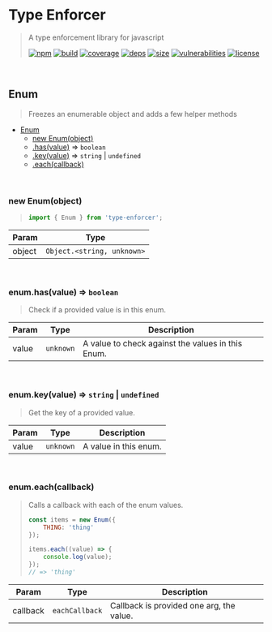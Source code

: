 # Type Enforcer

> A type enforcement library for javascript
>
> [![npm][npm]][npm-url]
[![build][build]][build-url]
[![coverage][coverage]][coverage-url]
[![deps][deps]][deps-url]
[![size][size]][size-url]
[![vulnerabilities][vulnerabilities]][vulnerabilities-url]
[![license][license]][license-url]


<br><a name="Enum"></a>

## Enum
> Freezes an enumerable object and adds a few helper methods


* [Enum](#Enum)
    * [new Enum(object)](#new_Enum_new)
    * [.has(value)](#Enum+has) ⇒ <code>boolean</code>
    * [.key(value)](#Enum+key) ⇒ <code>string</code> \| <code>undefined</code>
    * [.each(callback)](#Enum+each)


<br><a name="new_Enum_new"></a>

### new Enum(object)
> ``` javascript
> import { Enum } from 'type-enforcer';
> ```


| Param | Type |
| --- | --- |
| object | <code>Object.&lt;string, unknown&gt;</code> | 


<br><a name="Enum+has"></a>

### enum.has(value) ⇒ <code>boolean</code>
> Check if a provided value is in this enum.


| Param | Type | Description |
| --- | --- | --- |
| value | <code>unknown</code> | A value to check against the values in this Enum. |


<br><a name="Enum+key"></a>

### enum.key(value) ⇒ <code>string</code> \| <code>undefined</code>
> Get the key of a provided value.


| Param | Type | Description |
| --- | --- | --- |
| value | <code>unknown</code> | A value in this enum. |


<br><a name="Enum+each"></a>

### enum.each(callback)
> Calls a callback with each of the enum values.
> ``` javascript
> const items = new Enum({
>     THING: 'thing'
> });
> 
> items.each((value) => {
>     console.log(value);
> });
> // => 'thing'
> ```


| Param | Type | Description |
| --- | --- | --- |
| callback | <code>eachCallback</code> | Callback is provided one arg, the value. |


[npm]: https://img.shields.io/npm/v/type-enforcer.svg
[npm-url]: https://npmjs.com/package/type-enforcer
[build]: https://travis-ci.org/DarrenPaulWright/type-enforcer.svg?branch&#x3D;master
[build-url]: https://travis-ci.org/DarrenPaulWright/type-enforcer
[coverage]: https://coveralls.io/repos/github/DarrenPaulWright/type-enforcer/badge.svg?branch&#x3D;master
[coverage-url]: https://coveralls.io/github/DarrenPaulWright/type-enforcer?branch&#x3D;master
[deps]: https://david-dm.org/DarrenPaulWright/type-enforcer.svg
[deps-url]: https://david-dm.org/DarrenPaulWright/type-enforcer
[size]: https://packagephobia.now.sh/badge?p&#x3D;type-enforcer
[size-url]: https://packagephobia.now.sh/result?p&#x3D;type-enforcer
[vulnerabilities]: https://snyk.io/test/github/DarrenPaulWright/type-enforcer/badge.svg?targetFile&#x3D;package.json
[vulnerabilities-url]: https://snyk.io/test/github/DarrenPaulWright/type-enforcer?targetFile&#x3D;package.json
[license]: https://img.shields.io/github/license/DarrenPaulWright/type-enforcer.svg
[license-url]: https://npmjs.com/package/type-enforcer/LICENSE.md
